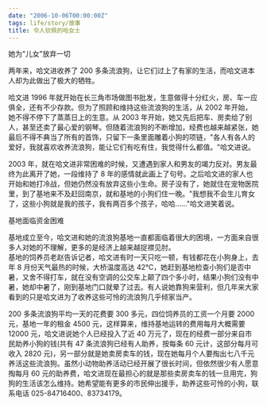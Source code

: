 ```yaml
---
date: "2006-10-06T00:00:00Z"
tags: life/story/故事
title: 令人钦佩的哈女士
---
```


她为"儿女"放弃一切 

两年来，哈文进收养了 200 多条流浪狗，让它们过上了有家的生活，而哈文进本人却为此做出了极大的牺牲。

哈文进 1996 年就开始在长三角市场做图书批发，生意做得十分红火，房、车一应俱全，还有不少存款。但为了照顾和维持这些流浪狗的生活，从 2002 年开始，她不得不停下了蒸蒸日上的生意。从 2003 年开始，她又先后把车、房卖给了别人，甚至还卖了最心爱的钢琴。但随着流浪狗的不断增加，经费也越来越紧张，她最后不得不典当了所有的首饰，只留下一条里面雕着小狗的项链，"各人有各人的爱好，我就喜欢收养流浪狗，能让它们有吃有住，我觉得什么都值。"哈文进说。  

2003 年，就在哈文进非常困难的时候，又遭遇到家人和男友的竭力反对。男友最终为此离开了她，一段维持了 8 年的感情就此画上了句号。之后哈文进的家人也开始和她打冷战，但她仍然没有放弃这些小生命。房子没有了，她就住在宠物医院里，到了基地来不及赶回南京，就和基地的小狗们住一晚。"我想我不会生儿育女了，这些小狗就是我的孩子，我有两百多个孩子，哈哈……"哈文进笑着说。 

基地面临资金困难

基地成立至今，哈文进和她的流浪狗基地一直都面临着很大的困境，一方面来自很多人对她的不理解，更多的是经济上越来越捉襟见肘。  
基地的饲养员老赵告诉记者，哈文进有时一天只吃一顿，有钱都花在小狗身上，去年 8 月份天气最热的时候，大桥温度高达 42℃，她赶到基地检查小狗们是否中暑，又舍不得打车，就在没有空调的公交车上颠了四个多小时，结果小狗们没有中暑，她却中暑了，刚到基地门口就晕了过去。有人说她靠狗来营利，但几年来大家看到的只是哈文进为了收养这些可怜的流浪狗几乎倾家当产。 

200 多条流浪狗平均一天的花费要 300 多元，四位饲养员的工资一个月要 2000 元，基地一年的租金 4500 元，这样算来，维持基地运转的费用每月大概需要 12000 元，哈文进说她个人已经投入了近 40 万元了，现在的经费一部分来自市民助养小狗的钱(共有 47 条流浪狗已经有人助养，按每条 60 元计，这部分每月可收入 2820 元)，另一部分就是她卖房卖车的钱，现在她每月个人要掏出七八千元养活这些流浪狗。虽然小动物助养活动已经开展了很长时间，但依然很少有人愿意掏每月 60 元的助养费，哈文进现在最担心的就是那些卖房卖车的钱一旦用完，狗狗的生活该怎么维持。她希望能有更多的市民伸出援手，助养这些可怜的小狗，联系电话 025-84716400、83734179。
